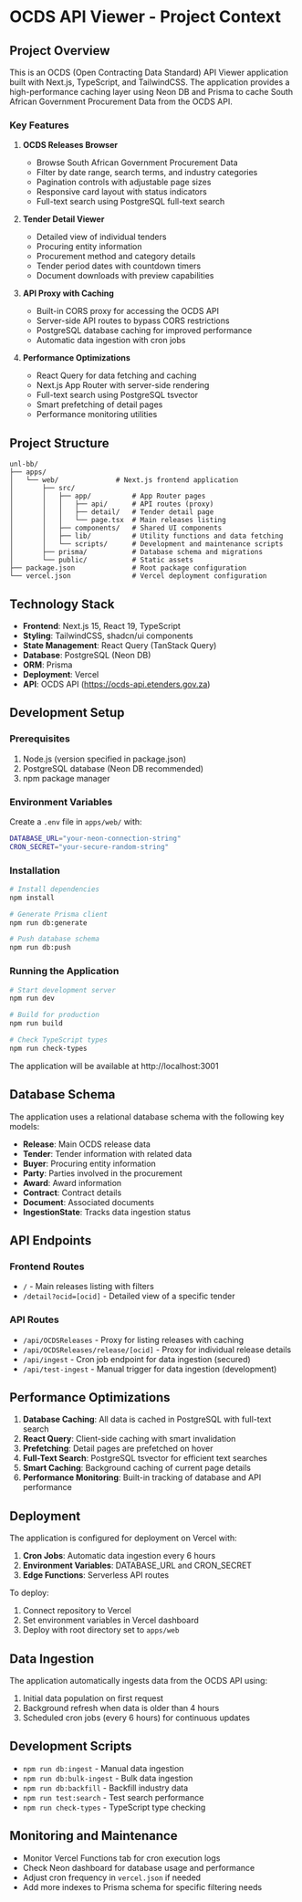 # OCDS API Viewer - Project Context

## Project Overview

This is an OCDS (Open Contracting Data Standard) API Viewer application built with Next.js, TypeScript, and TailwindCSS. The application provides a high-performance caching layer using Neon DB and Prisma to cache South African Government Procurement Data from the OCDS API.

### Key Features

1. **OCDS Releases Browser**
   - Browse South African Government Procurement Data
   - Filter by date range, search terms, and industry categories
   - Pagination controls with adjustable page sizes
   - Responsive card layout with status indicators
   - Full-text search using PostgreSQL full-text search

2. **Tender Detail Viewer**
   - Detailed view of individual tenders
   - Procuring entity information
   - Procurement method and category details
   - Tender period dates with countdown timers
   - Document downloads with preview capabilities

3. **API Proxy with Caching**
   - Built-in CORS proxy for accessing the OCDS API
   - Server-side API routes to bypass CORS restrictions
   - PostgreSQL database caching for improved performance
   - Automatic data ingestion with cron jobs

4. **Performance Optimizations**
   - React Query for data fetching and caching
   - Next.js App Router with server-side rendering
   - Full-text search using PostgreSQL tsvector
   - Smart prefetching of detail pages
   - Performance monitoring utilities

## Project Structure

```
unl-bb/
├── apps/
│   └── web/              # Next.js frontend application
│       ├── src/
│       │   ├── app/          # App Router pages
│       │   │   ├── api/      # API routes (proxy)
│       │   │   ├── detail/   # Tender detail page
│       │   │   └── page.tsx  # Main releases listing
│       │   ├── components/   # Shared UI components
│       │   ├── lib/          # Utility functions and data fetching
│       │   └── scripts/      # Development and maintenance scripts
│       ├── prisma/           # Database schema and migrations
│       └── public/           # Static assets
├── package.json              # Root package configuration
└── vercel.json               # Vercel deployment configuration
```

## Technology Stack

- **Frontend**: Next.js 15, React 19, TypeScript
- **Styling**: TailwindCSS, shadcn/ui components
- **State Management**: React Query (TanStack Query)
- **Database**: PostgreSQL (Neon DB)
- **ORM**: Prisma
- **Deployment**: Vercel
- **API**: OCDS API (https://ocds-api.etenders.gov.za)

## Development Setup

### Prerequisites

1. Node.js (version specified in package.json)
2. PostgreSQL database (Neon DB recommended)
3. npm package manager

### Environment Variables

Create a `.env` file in `apps/web/` with:

```bash
DATABASE_URL="your-neon-connection-string"
CRON_SECRET="your-secure-random-string"
```

### Installation

```bash
# Install dependencies
npm install

# Generate Prisma client
npm run db:generate

# Push database schema
npm run db:push
```

### Running the Application

```bash
# Start development server
npm run dev

# Build for production
npm run build

# Check TypeScript types
npm run check-types
```

The application will be available at http://localhost:3001

## Database Schema

The application uses a relational database schema with the following key models:

- **Release**: Main OCDS release data
- **Tender**: Tender information with related data
- **Buyer**: Procuring entity information
- **Party**: Parties involved in the procurement
- **Award**: Award information
- **Contract**: Contract details
- **Document**: Associated documents
- **IngestionState**: Tracks data ingestion status

## API Endpoints

### Frontend Routes

- `/` - Main releases listing with filters
- `/detail?ocid=[ocid]` - Detailed view of a specific tender

### API Routes

- `/api/OCDSReleases` - Proxy for listing releases with caching
- `/api/OCDSReleases/release/[ocid]` - Proxy for individual release details
- `/api/ingest` - Cron job endpoint for data ingestion (secured)
- `/api/test-ingest` - Manual trigger for data ingestion (development)

## Performance Optimizations

1. **Database Caching**: All data is cached in PostgreSQL with full-text search
2. **React Query**: Client-side caching with smart invalidation
3. **Prefetching**: Detail pages are prefetched on hover
4. **Full-Text Search**: PostgreSQL tsvector for efficient text searches
5. **Smart Caching**: Background caching of current page details
6. **Performance Monitoring**: Built-in tracking of database and API performance

## Deployment

The application is configured for deployment on Vercel with:

1. **Cron Jobs**: Automatic data ingestion every 6 hours
2. **Environment Variables**: DATABASE_URL and CRON_SECRET
3. **Edge Functions**: Serverless API routes

To deploy:
1. Connect repository to Vercel
2. Set environment variables in Vercel dashboard
3. Deploy with root directory set to `apps/web`

## Data Ingestion

The application automatically ingests data from the OCDS API using:
1. Initial data population on first request
2. Background refresh when data is older than 4 hours
3. Scheduled cron jobs (every 6 hours) for continuous updates

## Development Scripts

- `npm run db:ingest` - Manual data ingestion
- `npm run db:bulk-ingest` - Bulk data ingestion
- `npm run db:backfill` - Backfill industry data
- `npm run test:search` - Test search performance
- `npm run check-types` - TypeScript type checking

## Monitoring and Maintenance

- Monitor Vercel Functions tab for cron execution logs
- Check Neon dashboard for database usage and performance
- Adjust cron frequency in `vercel.json` if needed
- Add more indexes to Prisma schema for specific filtering needs